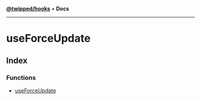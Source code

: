 [**@twipped/hooks**](../README.md) • **Docs**

***

# useForceUpdate

## Index

### Functions

- [useForceUpdate](functions/useForceUpdate.md)
